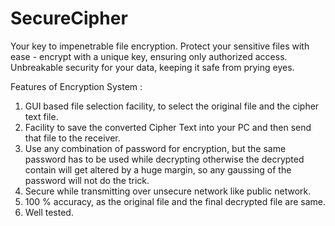 # SecureCipher
Your key to impenetrable file encryption. Protect your sensitive files with ease - encrypt with a unique key, ensuring only authorized access. Unbreakable security for your data, keeping it safe from prying eyes.

Features of Encryption System :
1. GUI based file selection facility, to select the original file and the cipher text file.
2. Facility to save the converted Cipher Text into your PC and then send that file to the receiver.
3. Use any combination of password for encryption, but the same password has to be used while decrypting otherwise the decrypted contain will get altered by a huge margin, so any gaussing of the password will not do the trick.
4. Secure while transmitting over unsecure network like public network.
5. 100 % accuracy, as the original file and the final decrypted file are same.
6. Well tested.
